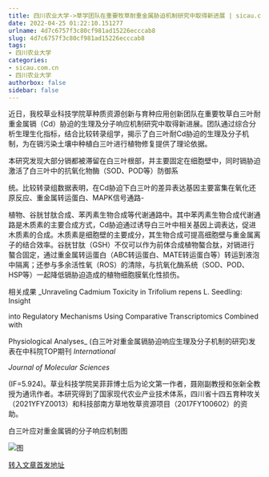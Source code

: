 ```yaml
---
title: 四川农业大学->草学团队在重要牧草耐重金属胁迫机制研究中取得新进展 | sicau.com.cn
date: 2022-04-25 01:22:10.151277
urlname: 4d7c6757f3c80cf981ad15226ecccab8
slug: 4d7c6757f3c80cf981ad15226ecccab8
tags: 
- 四川农业大学
categories:
- sicau.com.cn
- 四川农业大学
authorbox: false
sidebar: false
---
```

近日，我校草业科技学院草种质资源创新与育种应用创新团队在重要牧草白三叶耐重金属镉（Cd）胁迫的生理及分子响应机制研究中取得新进展。团队通过综合分析生理生化指标，结合比较转录组学，揭示了白三叶耐Cd胁迫的生理及分子机制，为在镉污染土壤中种植白三叶进行植物修复提供了理论依据。

本研究发现大部分镉都被滞留在白三叶根部，并主要固定在细胞壁中，同时镉胁迫激活了白三叶中的抗氧化物酶（SOD、POD等）防御系
<!--more-->
统。比较转录组数据表明，在Cd胁迫下白三叶的差异表达基因主要富集在氧化还原反应、重金属转运蛋白、MAPK信号通路-

植物、谷胱甘肽合成、苯丙素生物合成等代谢通路中。其中苯丙素生物合成代谢通路是木质素的主要合成方式，Cd胁迫通过诱导白三叶中相关基因上调表达，促进木质素的合成。木质素是细胞壁的主要成分，其生物合成可提高细胞壁与重金属离子的结合效率。谷胱甘肽（GSH）不仅可以作为前体合成植物螯合肽，对镉进行螯合固定，通过重金属转运蛋白（ABC转运蛋白、MATE转运蛋白等）转运到液泡中隔离；还参与多余活性氧（ROS）的清除，与抗氧化酶系统（SOD、POD、HSP等）一起降低镉胁迫造成的植物细胞膜氧化性损伤。

相关成果 _Unraveling Cadmium Toxicity in Trifolium repens L. Seedling: Insight

into Regulatory Mechanisms Using Comparative Transcriptomics Combined with

Physiological Analyses_ (白三叶对重金属镉胁迫响应生理及分子机制的研究)发表在中科院TOP期刊 _International_

_Journal_ _of_ _Molecular_ _Sciences_

(IF=5.924)。草业科技学院吴菲菲博士后为论文第一作者，聂刚副教授和张新全教授为通讯作者。本研究得到了国家现代农业产业技术体系，四川省十四五育种攻关（2021YFYZ0013）和科技部南方草地牧草资源项目（2017FY100602）的资助。

白三叶应对重金属镉的分子响应机制图

![图](https://news.sicau.edu.cn/__local/C/79/91/5D81A034CD75D19C7E172ECD748_FE773C3D_17167.jpg)

[转入文章首发地址](https://news.sicau.edu.cn/info/1078/67480.htm)